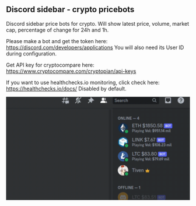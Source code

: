 ## Discord sidebar - crypto pricebots
Discord sidebar price bots for crypto. Will show latest price, volume, market cap, percentage of change for 24h and 1h. 

Please make a bot and get the token here: https://discord.com/developers/applications 
You will also need its User ID during configuration.

Get API key for cryptocompare here: https://www.cryptocompare.com/cryptopian/api-keys

If you want to use healthchecks.io monitoring, click check here: https://healthchecks.io/docs/
Disabled by default.

![](https://github.com/TivenTux/crypto-sidebar-pricebot/blob/main/pricebots_demo.gif)
